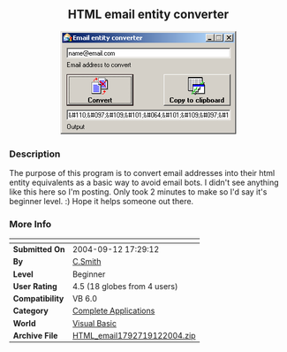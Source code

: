 ﻿<div align="center">

## HTML email entity converter

<img src="PIC20049121735166502.gif">
</div>

### Description

The purpose of this program is to convert email addresses into their html entity equivalents as a basic way to avoid email bots. I didn't see anything like this here so I'm posting. Only took 2 minutes to make so I'd say it's beginner level. :) Hope it helps someone out there.
 
### More Info
 


<span>             |<span>
---                |---
**Submitted On**   |2004-09-12 17:29:12
**By**             |[C\.Smith](https://github.com/Planet-Source-Code/PSCIndex/blob/master/ByAuthor/c-smith.md)
**Level**          |Beginner
**User Rating**    |4.5 (18 globes from 4 users)
**Compatibility**  |VB 6\.0
**Category**       |[Complete Applications](https://github.com/Planet-Source-Code/PSCIndex/blob/master/ByCategory/complete-applications__1-27.md)
**World**          |[Visual Basic](https://github.com/Planet-Source-Code/PSCIndex/blob/master/ByWorld/visual-basic.md)
**Archive File**   |[HTML\_email1792719122004\.zip](https://github.com/Planet-Source-Code/c-smith-html-email-entity-converter__1-56147/archive/master.zip)








